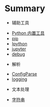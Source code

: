 # Summary

  - 辅助工具
   * [Python 内置工具](ch0/001.md)
   * [pip](ch0/002-pip.md)
   * [Ipython](ch0/003-ipython.md)
   * [jupyter](ch0/004-jupyter.md)
   * [debug](ch0/005-debug.md)
  - 解析
   * [ConfigParse](ch1/001.md)
   * [logging](ch1/002.md)
  - 文本处理
   * [字符串](ch2/001.md)
